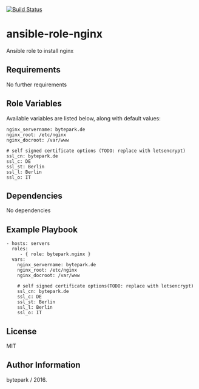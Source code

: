 [![Build Status](https://travis-ci.org/bytepark/ansible-role-nginx.svg?branch=master)](https://travis-ci.org/bytepark/ansible-role-nginx)

ansible-role-nginx
=========

Ansible role to install nginx

Requirements
------------

No further requirements

Role Variables
--------------

Available variables are listed below, along with default values:
	
	nginx_servername: bytepark.de
	nginx_root: /etc/nginx
	nginx_docroot: /var/www

	# self signed certificate options (TODO: replace with letsencrypt)
	ssl_cn: bytepark.de
	ssl_c: DE
	ssl_st: Berlin
	ssl_l: Berlin
	ssl_o: IT


Dependencies
------------

No dependencies

Example Playbook
----------------

    - hosts: servers
      roles:
         - { role: bytepark.nginx }
      vars:
        nginx_servername: bytepark.de
		nginx_root: /etc/nginx
		nginx_docroot: /var/www

		# self signed certificate options(TODO: replace with letsencrypt)
		ssl_cn: bytepark.de
		ssl_c: DE
		ssl_st: Berlin
		ssl_l: Berlin
		ssl_o: IT

License
-------

MIT

Author Information
------------------

bytepark / 2016.